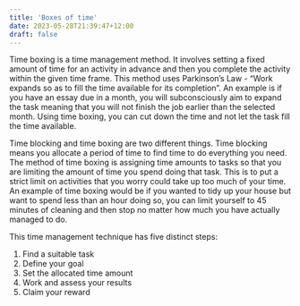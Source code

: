 ```yaml
---
title: 'Boxes of time'
date: 2023-05-28T21:39:47+12:00
draft: false
---
```


Time boxing is a time management method. It involves setting a fixed amount of time for an activity in advance and then you complete the activity within the given time frame. This method uses Parkinson’s Law - “Work expands so as to fill the time available for its completion”. An example is if you have an essay due in a month, you will subconsciously aim to expand the task meaning that you will not finish the job earlier than the selected month. Using time boxing, you can cut down the time and not let the task fill the time available.

Time blocking and time boxing are two different things. Time blocking means you allocate a period of time to find time to do everything you need. The method of time boxing is assigning time amounts to tasks so that you are limiting the amount of time you spend doing that task. This is to put a strict limit on activities that you worry could take up too much of your time. An example of time boxing would be if you wanted to tidy up your house but want to spend less than an hour doing so, you can limit yourself to 45 minutes of cleaning and then stop no matter how much you have actually managed to do.

This time management technique has five distinct steps:

1. Find a suitable task
1. Define your goal
1. Set the allocated time amount
1. Work and assess your results
1. Claim your reward
